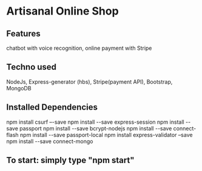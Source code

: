 # Artisanal Online Shop
## Features
chatbot with voice recognition, online payment with Stripe
## Techno used
NodeJs, Express-generator (hbs), Stripe(payment API), Bootstrap, MongoDB
## Installed Dependencies
npm install csurf –-save
npm install --save express-session
npm install --save passport
npm install --save bcrypt-nodejs
npm install --save connect-flash
npm install --save passport-local
npm install express-validator –save
npm install --save connect-mongo
## To start: simply type "npm start"
